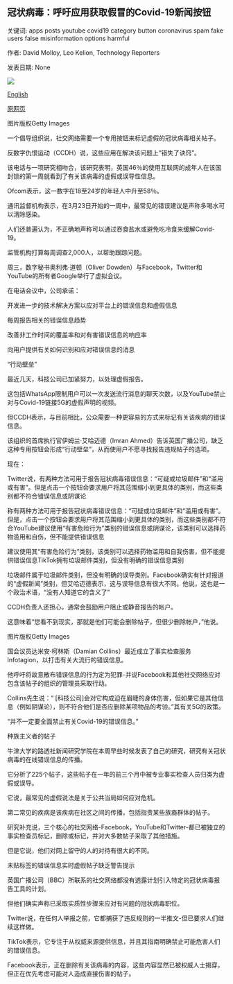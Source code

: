 ## 冠状病毒：呼吁应用获取假冒的Covid-19新闻按钮

关键词: apps posts youtube covid19 category button coronavirus spam fake users false misinformation options harmful

作者: David Molloy, Leo Kelion, Technology Reporters

发表日期: None

![](https://ichef.bbci.co.uk/news/1024/branded_news/7C38/production/_111700813_mediaitem111713480.jpg)

[English](Coronavirus%3A%20Call%20for%20apps%20to%20get%20fake%20Covid-19%20news%20button.md)

[原网页](https://www.bbc.com/news/technology-52157202)

图片版权Getty Images

一个倡导组织说，社交网络需要一个专用按钮来标记虚假的冠状病毒相关帖子。

反数字仇恨运动（CCDH）说，这些应用在解决该问题上“错失了诀窍”。

该电话与一项研究相吻合，该研究表明，英国46％的使用互联网的成年人在该国封锁的第一周就看到了有关该病毒的虚假或误导性信息。

Ofcom表示，这一数字在18至24岁的年轻人中升至58％。

通讯监督机构表示，在3月23日开始的一周中，最常见的错误建议是声称多喝水可以清除感染。

人们还普遍认为，不正确地声称可以通过吞食盐水或避免吃冷食来缓解Covid-19。

监管机构打算每周调查2,000人，以帮助跟踪问题。

周三，数字秘书奥利弗·道顿（Oliver Dowden）与Facebook，Twitter和YouTube的所有者Google举行了虚拟会议。

在电话会议中，公司承诺：

开发进一步的技术解决方案以应对平台上的错误信息和虚假信息

每周报告相关的错误信息趋势

改善非工作时间的覆盖率和对有害错误信息的响应率

向用户提供有关如何识别和应对错误信息的消息

“行动壁垒”

最近几天，科技公司已加紧努力，以处理虚假报告。

这包括WhatsApp限制用户可以一次发送流行消息的聊天次数，以及YouTube禁止对与Covid-19链接5G的虚假声明的视频。

但CCDH表示，与目前相比，公众需要一种更容易的方式来标记有关该疾病的错误信息。

该组织的首席执行官伊姆兰·艾哈迈德（Imran Ahmed）告诉英国广播公司，缺乏这种专用按钮会形成“行动壁垒”，从而使用户不愿寻找报告违规帖子的选项。

现在：

Twitter说，有两种方法可用于报告冠状病毒错误信息：“可疑或垃圾邮件”和“滥用或有害”。但是点击一个按钮会要求用户将其范围缩小到更具体的类别，而这些类别都不符合错误信息或阴谋论

称有两种方法可用于报告冠状病毒错误信息：“可疑或垃圾邮件”和“滥用或有害”。但是，点击一个按钮会要求用户将其范围缩小到更具体的类别，而这些类别都不符合YouTube建议使用“有害危险行为”类别的错误信息或阴谋论，该类别可以选择药物滥用和自伤，但不能提供错误信息

建议使用其“有害危险行为”类别，该类别可以选择药物滥用和自我伤害，但不能提供错误信息TikTok拥有垃圾邮件类别，但没有明确的错误信息类别

垃圾邮件属于垃圾邮件类别，但没有明确的误导类别。Facebook确实有针对报道的“虚假新闻”类别，但艾哈迈德表示，这与误导信息有很大不同。他说，这也是一个政治术语，“没有人知道它的含义了”

CCDH负责人还担心，通常会鼓励用户阻止或静音报告的帐户。

这意味着“您看不到现实，那就是他们可能会删除帖子，但很少删除帐户，”他说。

图片版权Getty Images

国会议员达米安·柯林斯（Damian Collins）最近成立了事实检查服务Infotagion，以打击有关大流行的错误信息。

他呼吁将故意散布错误信息的行为定为犯罪-并说Facebook和其他社交网络应对包含该帖子的组织的管理员采取行动。

Collins先生说：“ [科技公司]会对它构成迫在眉睫的身体伤害，但如果它是其他信息（例如阴谋论），则不符合他们是否应删除某项物品的考验。”其有关5G的政策。

“并不一定要全面禁止有关Covid-19的错误信息。”

种族主义者的帖子

牛津大学的路透社新闻研究学院在本周早些时候发表了自己的研究，研究有关冠状病毒的在线错误信息的传播。

它分析了225个帖子，这些帖子在一年的前三个月中被专业事实检查人员归类为虚假或误导。

它说，最常见的虚假说法是关于公共当局如何应对危机。

第二常见的疾病是该疾病在社区之间的传播，包括指责某些族裔群体的帖子。

研究补充说，三个核心的社交网络-Facebook，YouTube和Twitter-都已被独立的事实检查员标记，删除或标记，并对大多数帖子采取了其他措施。

但是它说，他们对网上留守的人的对待有很大的不同。

未贴标签的错误信息实时虚假帖子缺乏警告提示

英国广播公司（BBC）所联系的社交网络都没有透露计划引入特定的冠状病毒报告工具的计划。

但他们确实声称已采取实质性步骤来应对有问题的冠状病毒职位。

Twitter说，在任何人举报之前，它都捕获了违反规则的一半推文-但已要求人们继续这样做。

TikTok表示，它专注于从权威来源提供信息，并且其指南明确禁止可能危害人们的错误信息。

Facebook表示，正在删除有关该病毒的内容，这些内容显然已被权威人士揭穿，但正在优先考虑可能对人造成直接伤害的帖子。